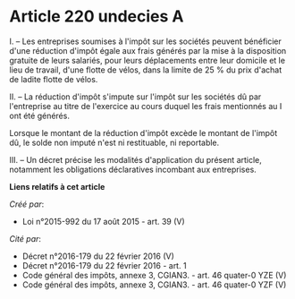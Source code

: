 # Article 220 undecies A

I. – Les entreprises soumises à l'impôt sur les sociétés peuvent bénéficier d'une réduction d'impôt égale aux frais générés
par la mise à la disposition gratuite de leurs salariés, pour leurs déplacements entre leur domicile et le lieu de travail,
d'une flotte de vélos, dans la limite de 25 % du prix d'achat de ladite flotte de vélos.

II. – La réduction d'impôt s'impute sur l'impôt sur les sociétés dû par l'entreprise au titre de l'exercice au cours duquel
les frais mentionnés au I ont été générés.

Lorsque le montant de la réduction d'impôt excède le montant de l'impôt dû, le solde non imputé n'est ni restituable, ni
reportable.

III. – Un décret précise les modalités d'application du présent article, notamment les obligations déclaratives incombant aux
entreprises.

**Liens relatifs à cet article**

_Créé par_:

  - Loi n°2015-992 du 17 août 2015 - art. 39 (V)

_Cité par_:

  - Décret n°2016-179 du 22 février 2016 (V)
  - Décret n°2016-179 du 22 février 2016 - art. 1
  - Code général des impôts, annexe 3, CGIAN3. - art. 46 quater-0 YZE (V)
  - Code général des impôts, annexe 3, CGIAN3. - art. 46 quater-0 YZF (V)
